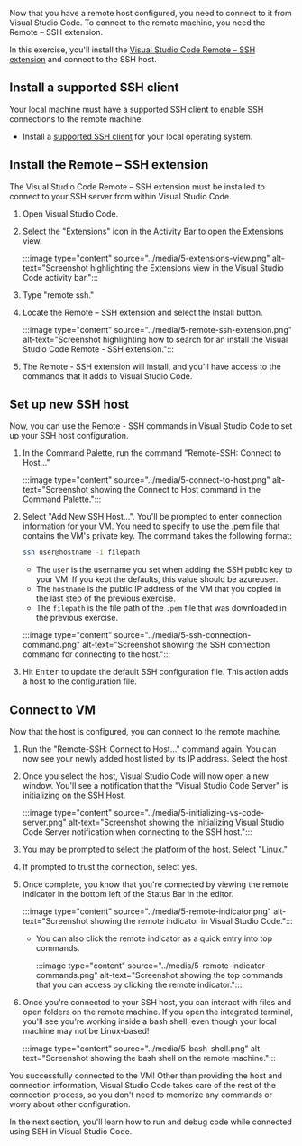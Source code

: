 Now that you have a remote host configured, you need to connect to it from Visual Studio Code. To connect to the remote machine, you need the Remote – SSH extension.

In this exercise, you'll install the [Visual Studio Code Remote – SSH extension](https://marketplace.visualstudio.com/items?itemName=ms-vscode-remote.remote-ssh) and connect to the SSH host.

## Install a supported SSH client

Your local machine must have a supported SSH client to enable SSH connections to the remote machine.

- Install a [supported SSH client](https://code.visualstudio.com/docs/remote/troubleshooting#_installing-a-supported-ssh-client) for your local operating system.

## Install the Remote – SSH extension

The Visual Studio Code Remote – SSH extension must be installed to connect to your SSH server from within Visual Studio Code.

1. Open Visual Studio Code.
2. Select the "Extensions" icon in the Activity Bar to open the Extensions view.

    :::image type="content" source="../media/5-extensions-view.png" alt-text="Screenshot highlighting the Extensions view in the Visual Studio Code activity bar.":::

1. Type "remote ssh."
1. Locate the Remote – SSH extension and select the Install button.

    :::image type="content" source="../media/5-remote-ssh-extension.png" alt-text="Screenshot highlighting how to search for an install the Visual Studio Code Remote - SSH extension.":::

1. The Remote - SSH extension will install, and you'll have access to the commands that it adds to Visual Studio Code.

## Set up new SSH host

Now, you can use the Remote - SSH commands in Visual Studio Code to set up your SSH host configuration.

1. In the Command Palette, run the command "Remote-SSH: Connect to Host…"

    :::image type="content" source="../media/5-connect-to-host.png" alt-text="Screenshot showing the Connect to Host command in the Command Palette.":::

1. Select "Add New SSH Host…". You'll be prompted to enter connection information for your VM. You need to specify to use the .pem file that contains the VM's private key. The command takes the following format:

    ```bash
    ssh user@hostname -i filepath
    ```

    - The `user` is the username you set when adding the SSH public key to your VM. If you kept the defaults, this value should be azureuser.
    - The `hostname` is the public IP address of the VM that you copied in the last step of the previous exercise. 
    - The `filepath` is the file path of the `.pem` file that was downloaded in the previous exercise.
    
    :::image type="content" source="../media/5-ssh-connection-command.png" alt-text="Screenshot showing the SSH connection command for connecting to the host.":::

1. Hit <kbd>Enter</kbd> to update the default SSH configuration file. This action adds a host to the configuration file.

## Connect to VM

Now that the host is configured, you can connect to the remote machine.

1. Run the "Remote-SSH: Connect to Host…" command again. You can now see your newly added host listed by its IP address. Select the host.
1. Once you select the host, Visual Studio Code will now open a new window. You'll see a notification that the "Visual Studio Code Server" is initializing on the SSH Host.

    :::image type="content" source="../media/5-initializing-vs-code-server.png" alt-text="Screenshot showing the Initializing Visual Studio Code Server notification when connecting to the SSH host.":::

1. You may be prompted to select the platform of the host. Select "Linux."
1. If prompted to trust the connection, select yes.
1. Once complete, you know that you're connected by viewing the remote indicator in the bottom left of the Status Bar in the editor.

    :::image type="content" source="../media/5-remote-indicator.png" alt-text="Screenshot showing the remote indicator in Visual Studio Code.":::

    - You can also click the remote indicator as a quick entry into top commands.
    
        :::image type="content" source="../media/5-remote-indicator-commands.png" alt-text="Screenshot showing the top commands that you can access by clicking the remote indicator.":::

1. Once you're connected to your SSH host, you can interact with files and open folders on the remote machine. If you open the integrated terminal, you'll see you're working inside a bash shell, even though your local machine may not be Linux-based!

    :::image type="content" source="../media/5-bash-shell.png" alt-text="Screenshot showing the bash shell on the remote machine.":::
 
You successfully connected to the VM! Other than providing the host and connection information, Visual Studio Code takes care of the rest of the connection process, so you don't need to memorize any commands or worry about other configuration.

In the next section, you'll learn how to run and debug code while connected using SSH in Visual Studio Code.
